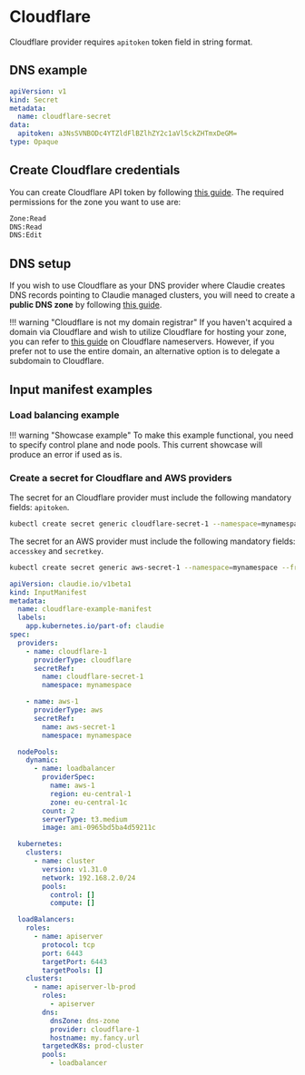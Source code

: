 # Cloudflare
Cloudflare provider requires `apitoken` token field in string format.

## DNS example
```yaml
apiVersion: v1
kind: Secret
metadata:
  name: cloudflare-secret
data:
  apitoken: a3NsSVNBODc4YTZldFlBZlhZY2c1aVl5ckZHTmxDeGM=
type: Opaque
```

## Create Cloudflare credentials
You can create Cloudflare API token by following [this guide](https://developers.cloudflare.com/fundamentals/api/get-started/create-token/). The required permissions for the zone you want to use are:

```bash
Zone:Read
DNS:Read
DNS:Edit
```

## DNS setup
If you wish to use Cloudflare as your DNS provider where Claudie creates DNS records pointing to Claudie managed clusters, you will need to create a **public DNS zone** by following [this guide](https://developers.cloudflare.com/dns/zone-setups/).

!!! warning "Cloudflare is not my domain registrar"
    If you haven't acquired a domain via Cloudflare and wish to utilize Cloudflare for hosting your zone, you can refer to [this guide](https://developers.cloudflare.com/dns/zone-setups/full-setup/setup/#update-your-nameservers) on Cloudflare nameservers. However, if you prefer not to use the entire domain, an alternative option is to delegate a subdomain to Cloudflare.

## Input manifest examples

### Load balancing example

!!! warning "Showcase example"
    To make this example functional, you need to specify control plane and node pools. This current showcase will produce an error if used as is.

### Create a secret for Cloudflare and AWS providers
The secret for an Cloudflare provider must include the following mandatory fields: `apitoken`.
```bash
kubectl create secret generic cloudflare-secret-1 --namespace=mynamespace --from-literal=apitoken='kslISA878a6etYAfXYcg5iYyrFGNlCxc'
```

The secret for an AWS provider must include the following mandatory fields: `accesskey` and `secretkey`.
```bash
kubectl create secret generic aws-secret-1 --namespace=mynamespace --from-literal=accesskey='SLDUTKSHFDMSJKDIALASSD' --from-literal=secretkey='iuhbOIJN+oin/olikDSadsnoiSVSDsacoinOUSHD'
```

``` yaml
apiVersion: claudie.io/v1beta1
kind: InputManifest
metadata:
  name: cloudflare-example-manifest
  labels:
    app.kubernetes.io/part-of: claudie
spec:
  providers:
    - name: cloudflare-1
      providerType: cloudflare
      secretRef:
        name: cloudflare-secret-1
        namespace: mynamespace

    - name: aws-1
      providerType: aws
      secretRef:
        name: aws-secret-1
        namespace: mynamespace

  nodePools: 
    dynamic:
      - name: loadbalancer
        providerSpec:
          name: aws-1
          region: eu-central-1
          zone: eu-central-1c
        count: 2
        serverType: t3.medium
        image: ami-0965bd5ba4d59211c

  kubernetes:
    clusters:
      - name: cluster
        version: v1.31.0
        network: 192.168.2.0/24
        pools:
          control: []
          compute: []

  loadBalancers:
    roles:
      - name: apiserver
        protocol: tcp
        port: 6443
        targetPort: 6443
        targetPools: []
    clusters:
      - name: apiserver-lb-prod
        roles:
          - apiserver
        dns:
          dnsZone: dns-zone
          provider: cloudflare-1
          hostname: my.fancy.url
        targetedK8s: prod-cluster
        pools:
          - loadbalancer

```
